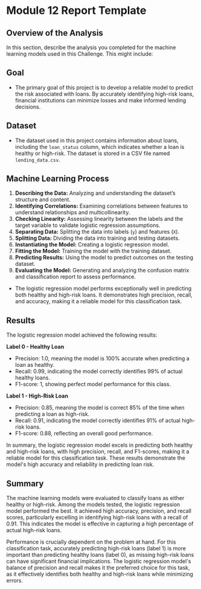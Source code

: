 # Module 12 Report Template

## Overview of the Analysis

In this section, describe the analysis you completed for the machine learning models used in this Challenge. This might include:

## Goal
<!-- * Explain what financial information the data was on, and what you needed to predict. -->
- The primary goal of this project is to develop a reliable model to predict the risk associated with loans. By accurately identifying high-risk loans, financial institutions can minimize losses and make informed lending decisions.

## Dataset
<!-- * Provide basic information about the variables you were trying to predict (e.g., `value_counts`). -->
* The dataset used in this project contains information about loans, including the `loan_status` column, which indicates whether a loan is healthy or high-risk. The dataset is stored in a CSV file named `lending_data.csv`.

## Machine Learning Process
<!-- * Describe the stages of the machine learning process you went through as part of this analysis. -->
1.  **Describing the Data:** Analyzing and understanding the dataset’s structure and content.
2.  **Identifying Correlations:** Examining correlations between features to understand relationships and multicollinearity.
3.  **Checking Linearity:** Assessing linearity between the labels and the target variable to validate logistic regression assumptions.
4.  **Separating Data:** Splitting the data into labels (`y`) and features (`X`).
5.  **Splitting Data:** Dividing the data into training and testing datasets.
6.  **Instantiating the Model:** Creating a logistic regression model.
7.  **Fitting the Model:** Training the model with the training dataset.
8.  **Predicting Results:** Using the model to predict outcomes on the testing dataset.
9.  **Evaluating the Model:** Generating and analyzing the confusion matrix and classification report to assess performance.

<!-- * Briefly touch on any methods you used (e.g., `LogisticRegression`, or any other algorithm). -->
- The logistic regression model performs exceptionally well in predicting both healthy and high-risk loans. It demonstrates high precision, recall, and accuracy, making it a reliable model for this classification task.

## Results
<!-- Using bulleted lists, describe the accuracy scores and the precision and recall scores of all machine learning models.

* Machine Learning Model 1:
    * Description of Model 1 Accuracy, Precision, and Recall scores. -->
The logistic regression model achieved the following results:

**Label 0 - Healthy Loan**

* Precision: 1.0, meaning the model is 100% accurate when predicting a loan as healthy.
* Recall: 0.99, indicating the model correctly identifies 99% of actual healthy loans.
* F1-score: 1, showing perfect model performance for this class.


**Label 1 - High-Risk Loan**

* Precision: 0.85, meaning the model is correct 85% of the time when predicting a loan as high-risk.
* Recall: 0.91, indicating the model correctly identifies 91% of actual high-risk loans.
* F1-score: 0.88, reflecting an overall good performance.

In summary, the logistic regression model excels in predicting both healthy and high-risk loans, with high precision, recall, and F1-scores, making it a reliable model for this classification task. These results demonstrate the model's high accuracy and reliability in predicting loan risk.

## Summary
<!-- Summarise the results of the machine learning models, and include a recommendation on the model to use, if any. For example:

* Which one seems to perform best? How do you know it performs best?
* Does performance depend on the problem we are trying to solve? (For example, is it more important to predict the `1`'s, or predict the `0`'s? )

If you do not recommend any of the models, please justify your reasoning.
 -->
 The machine learning models were evaluated to classify loans as either healthy or high-risk. Among the models tested, the logistic regression model performed the best. It achieved high accuracy, precision, and recall scores, particularly excelling in identifying high-risk loans with a recall of 0.91. This indicates the model is effective in capturing a high percentage of actual high-risk loans.

Performance is crucially dependent on the problem at hand. For this classification task, accurately predicting high-risk loans (label 1) is more important than predicting healthy loans (label 0), as missing high-risk loans can have significant financial implications. The logistic regression model's balance of precision and recall makes it the preferred choice for this task, as it effectively identifies both healthy and high-risk loans while minimizing errors.